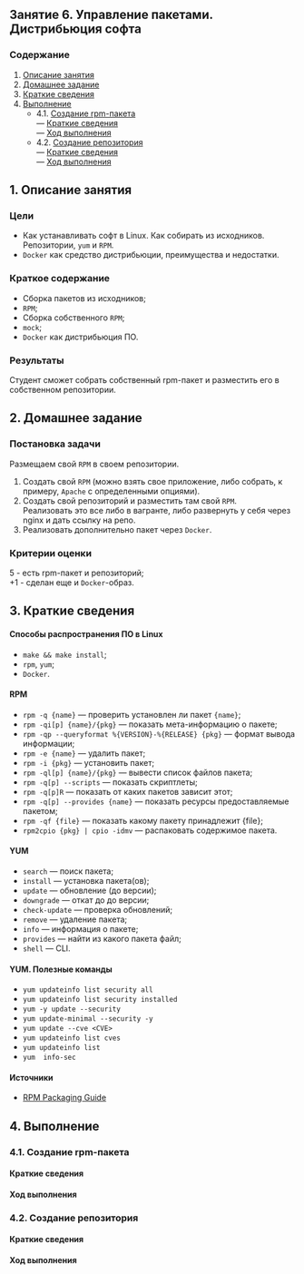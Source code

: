 ## Занятие 6. Управление пакетами. Дистрибьюция софта  
### Содержание
1. [Описание занятия](#description)  
2. [Домашнее задание](#homework)  
3. [Краткие сведения](#info)  
4. [Выполнение](#exec)  
    - 4.1. [Создание rpm-пакета](#rpm)  
       — [Краткие сведения](#rpm_short)  
       — [Ход выполнения](#rpm_exec)  
    - 4.2. [Создание репозитория](#repo)  
       — [Краткие сведения](#repo_short)  
       — [Ход выполнения](#repo_exec)  


## 1. Описание занятия <a name="description"></a>
### Цели
- Как устанавливать софт в Linux. Как собирать из исходников. Репозитории, `yum` и `RPM`.  
- `Docker` как средство дистрибьюции, преимущества и недостатки.  

### Краткое содержание    
- Сборка пакетов из исходников;  
- `RPM`;  
- Сборка собственного `RPM`;
- `mock`;
- `Docker` как дистрибьюция ПО.

### Результаты  
Студент сможет собрать собственный rpm-пакет и разместить его в собственном репозитории.

## 2. Домашнее задание  <a name="homework"></a>
### Постановка задачи  
Размещаем свой `RPM` в своем репозитории.  
1) Создать свой `RPM` (можно взять свое приложение, либо собрать, к примеру, `Apache` с определенными опциями).  
2) Создать свой репозиторий и разместить там свой `RPM`.  
Реализовать это все либо в вагранте, либо развернуть у себя через nginx и дать ссылку на репо.  
3) Реализовать дополнительно пакет через `Docker`.  

### Критерии оценки  
5 - есть rpm-пакет и репозиторий;  
+1 - сделан еще и `Docker`-образ.   

## 3. Краткие сведения <a name="info"></a>  
#### Способы распространения ПО в Linux
- `make && make install`;  
- `rpm`, `yum`;  
- `Docker`.

#### RPM  
- `rpm -q {name}` — проверить установлен ли пакет `{name}`;  
- `rpm -qi[p] {name}/{pkg}` — показать мета-информацию о пакете;  
- `rpm -qp --queryformat %{VERSION}-%{RELEASE} {pkg}` — формат вывода информации;  
- `rpm -e {name}` — удалить пакет;  
- `rpm -i {pkg}` — установить пакет;  
- `rpm -ql[p] {name}/{pkg}` — вывести список файлов пакета;  
- `rpm -q[p] --scripts` — показать скриптлеты;  
- `rpm -q[p]R` — показать от каких пакетов зависит этот;  
- `rpm -q[p] --provides {name}` — показать ресурсы предоставляемые пакетом;  
- `rpm -qf {file}` — показать какому пакету принадлежит {file};  
- `rpm2cpio {pkg} | cpio -idmv` — распаковать содержимое пакета.  

#### YUM
- `search` — поиск пакета;  
- `install` — установка пакета(ов);  
- `update` — обновление (до версии);  
- `downgrade` — откат до до версии;  
- `check-update` — проверка обновлений;  
- `remove` — удаление пакета;  
- `info` — информация о пакете;  
- `provides` — найти из какого пакета файл;  
- `shell` — CLI.  

#### YUM. Полезные команды
- `yum updateinfo list security all`  
- `yum updateinfo list security installed`  
- `yum -y update --security`  
- `yum update-minimal --security -y`  
- `yum update --cve <CVE>`  
- `yum updateinfo list cves`  
- `yum updateinfo list`  
- `yum  info-sec`  

#### Источники  
- [RPM Packaging Guide](https://rpm-packaging-guide.github.io/)  


## 4. Выполнение <a name="exec"></a>  
### 4.1. Создание rpm-пакета <a name="rpm"></a>  

#### Краткие сведения <a name="rpm_short"></a>  
#### Ход выполнения <a name="rpm_exec"></a>  


### 4.2. Создание репозитория <a name="repo"></a>  

#### Краткие сведения <a name="repo_short"></a>  
#### Ход выполнения <a name="repo_exec"></a>  
